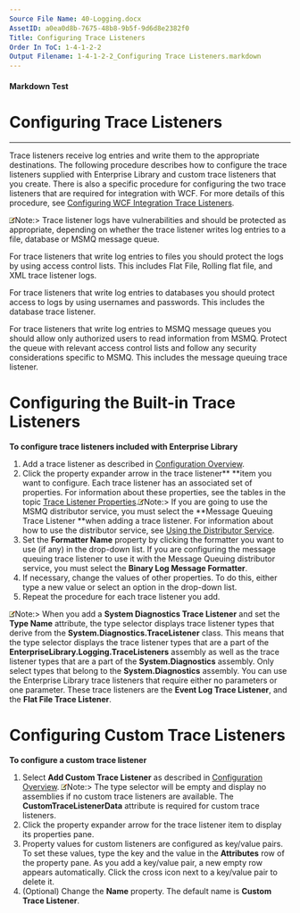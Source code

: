 ```yaml
---
Source File Name: 40-Logging.docx
AssetID: a0ea0d8b-7675-48b8-9b5f-9d6d8e2382f0
Title: Configuring Trace Listeners
Order In ToC: 1-4-1-2-2
Output Filename: 1-4-1-2-2_Configuring Trace Listeners.markdown
---
```


#### Markdown Test ####
# Configuring Trace Listeners #
----------

Trace listeners receive log entries and write them to the appropriate destinations. The following procedure describes how to configure the trace listeners supplied with Enterprise Library and custom trace listeners that you create. There is also a specific procedure for configuring the two trace listeners that are required for integration with WCF. For more details of this procedure, see [Configuring WCF Integration Trace Listeners](test-markdown_4b216b82-b77d-41c3-bb14-cc1bf5d29db2.html).  

![](images/note.gif)Note:&gt; Trace listener logs have vulnerabilities and should be protected as appropriate, depending on whether the trace listener writes log entries to a file, database or MSMQ message queue. 

For trace listeners that write log entries to files you should protect the logs by using access control lists. This includes Flat File, Rolling flat file, and XML trace listener logs.

For trace listeners that write log entries to databases you should protect access to logs by using usernames and passwords. This includes the database trace listener.

For trace listeners that write log entries to MSMQ message queues you should allow only authorized users to read information from MSMQ. Protect the queue with relevant access control lists and follow any security considerations specific to MSMQ. This includes the message queuing trace listener.

# Configuring the Built-in Trace Listeners #
<a name="config_tracelisteners" href="#" xmlns:xlink="http://www.w3.org/1999/xlink"><span /></a>**To configure trace listeners included with Enterprise Library**

1. Add a trace listener as described in [Configuration Overview](test-markdown_3a6ba613-78b1-4b24-b226-55e368e41554.html).
2. Click the property expander arrow in the trace listener** **item you want to configure. Each trace listener has an associated set of properties. For information about these properties, see the tables in the topic [Trace Listener Properties](test-markdown_b45ee518-82b1-426c-b772-1e6c0fde455e.html).![](images/note.gif)Note:&gt; If you are going to use the MSMQ distributor service, you must select the **Message Queuing Trace Listener **when adding a trace listener. For information about how to use the distributor service, see [Using the Distributor Service](test-markdown_ef65d516-04b0-44c2-a750-4e15aab636fd.html).
3. Set the **Formatter Name** property by clicking the formatter you want to use (if any) in the drop-down list. If you are configuring the message queuing trace listener to use it with the Message Queuing distributor service, you must select the **Binary Log Message Formatter**. 
4. If necessary, change the values of other properties. To do this, either type a new value or select an option in the drop-down list.
5. Repeat the procedure for each trace listener you add.

![](images/note.gif)Note:&gt; When you add a **System Diagnostics Trace Listener** and set the **Type Name** attribute, the type selector displays trace listener types that derive from the **System.Diagnostics.TraceListener** class. This means that the type selector displays the trace listener types that are a part of the **EnterpriseLibrary.Logging.TraceListeners** assembly as well as the trace listener types that are a part of the **System.Diagnostics** assembly. Only select types that belong to the **System.Diagnostics** assembly. You can use the Enterprise Library trace listeners that require either no parameters or one parameter. These trace listeners are the **Event Log Trace Listener**, and the **Flat File Trace Listener**.
# Configuring Custom Trace Listeners #
<a name="config_customtracelistener" href="#" xmlns:xlink="http://www.w3.org/1999/xlink"><span /></a>**To configure a custom trace listener**

1. Select **Add Custom Trace Listener** as described in [Configuration Overview](test-markdown_3a6ba613-78b1-4b24-b226-55e368e41554.html). ![](images/note.gif)Note:&gt; The type selector will be empty and display no assemblies if no custom trace listeners are available. The **CustomTraceListenerData** attribute is required for custom trace listeners. 
2. Click the property expander arrow for the trace listener item to display its properties pane. 
3. Property values for custom listeners are configured as key/value pairs. To set these values, type the key and the value in the **Attributes** row of the property pane. As you add a key/value pair, a new empty row appears automatically. Click the cross icon next to a key/value pair to delete it.
4.  (Optional) Change the **Name** property. The default name is **Custom Trace Listener**.

